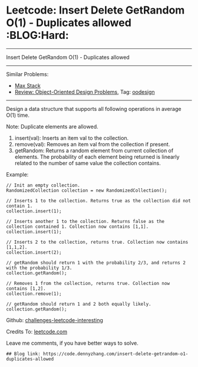 # Leetcode: Insert Delete GetRandom O(1) - Duplicates allowed     :BLOG:Hard:


---

Insert Delete GetRandom O(1) - Duplicates allowed  

---

Similar Problems:  
-   [Max Stack](https://code.dennyzhang.com/max-stack)
-   [Review: Object-Oriented Design Problems](https://code.dennyzhang.com/review-oodesign), Tag: [oodesign](https://code.dennyzhang.com/tag/oodesign)

---

Design a data structure that supports all following operations in average O(1) time.  

Note: Duplicate elements are allowed.  
1.  insert(val): Inserts an item val to the collection.
2.  remove(val): Removes an item val from the collection if present.
3.  getRandom: Returns a random element from current collection of elements. The probability of each element being returned is linearly related to the number of same value the collection contains.

Example:  

    // Init an empty collection.
    RandomizedCollection collection = new RandomizedCollection();
    
    // Inserts 1 to the collection. Returns true as the collection did not contain 1.
    collection.insert(1);
    
    // Inserts another 1 to the collection. Returns false as the collection contained 1. Collection now contains [1,1].
    collection.insert(1);
    
    // Inserts 2 to the collection, returns true. Collection now contains [1,1,2].
    collection.insert(2);
    
    // getRandom should return 1 with the probability 2/3, and returns 2 with the probability 1/3.
    collection.getRandom();
    
    // Removes 1 from the collection, returns true. Collection now contains [1,2].
    collection.remove(1);
    
    // getRandom should return 1 and 2 both equally likely.
    collection.getRandom();

Github: [challenges-leetcode-interesting](https://github.com/DennyZhang/challenges-leetcode-interesting/tree/master/insert-delete-getrandom-o1-duplicates-allowed)  

Credits To: [leetcode.com](https://leetcode.com/problems/insert-delete-getrandom-o1-duplicates-allowed/description/)  

Leave me comments, if you have better ways to solve.  

    ## Blog link: https://code.dennyzhang.com/insert-delete-getrandom-o1-duplicates-allowed